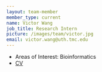 ```yaml
---
layout: team-member
member_type: current
name: Victor Wang
job_title: Research Intern
picture: /images/team/victor.jpg
email: victor.wang@uth.tmc.edu
---
```


- Areas of Interest: Bioinformatics
- [CV](https://www.dropbox.com/s/kj7jtho18z136ey/Victor_Wang_Resume.pdf?dl=0)

